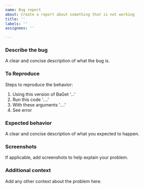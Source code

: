 ```yaml
---
name: Bug report
about: Create a report about something that is not working
title: ''
labels: ''
assignees: ''

---
```


### Describe the bug
A clear and concise description of what the bug is.

### To Reproduce
Steps to reproduce the behavior:
1. Using this version of BaGet '...'
2. Run this code '....'
3. With these arguments '....'
4. See error

### Expected behavior
A clear and concise description of what you expected to happen.

### Screenshots
If applicable, add screenshots to help explain your problem.

### Additional context
Add any other context about the problem here.
